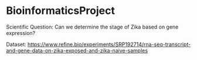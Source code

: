 # BioinformaticsProject

Scientific Question: Can we determine the stage of Zika based on gene expression?

Dataset: https://www.refine.bio/experiments/SRP192714/rna-seq-transcript-and-gene-data-on-zika-exposed-and-zika-naive-samples
